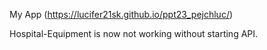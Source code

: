 My App (https://lucifer21sk.github.io/ppt23_pejchluc/)


Hospital-Equipment is now not working without starting API.
